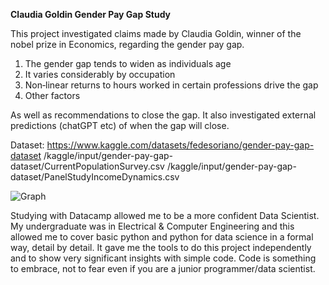 **Claudia Goldin Gender Pay Gap Study**

This project investigated claims made by Claudia Goldin, winner of the nobel prize in Economics, regarding the gender pay gap.
1. The gender gap tends to widen as individuals age
2. It varies considerably by occupation
3. Non‐linear returns to hours worked in certain professions drive the gap
4. Other factors
   
As well as recommendations to close the gap. It also investigated external predictions (chatGPT etc) of when the gap will close.

Dataset:
https://www.kaggle.com/datasets/fedesoriano/gender-pay-gap-dataset
/kaggle/input/gender-pay-gap-dataset/CurrentPopulationSurvey.csv
/kaggle/input/gender-pay-gap-dataset/PanelStudyIncomeDynamics.csv

![Graph](https://github.com/user-attachments/assets/ca8e6482-75a6-4ba4-89a7-6820a55c47aa)

Studying with Datacamp allowed me to be a more confident Data Scientist. My undergraduate was in Electrical & Computer Engineering and this allowed me to cover basic python and python for data science in a formal way, detail by detail.  It gave me the tools to do
this project independently and to show very significant insights with simple code. Code is something to embrace, not to fear even if you are a junior programmer/data scientist.
